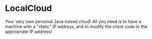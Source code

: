 # LocalCloud
Your very own personal Java-based cloud! All you need is to have a machine with a "static" IP address, and to modify the client code to the appropriate IP address!
